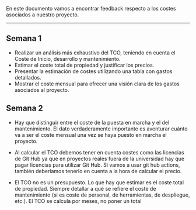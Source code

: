 En este documento vamos a encontrar feedback respecto a los costes asociados a nuestro proyecto.

---

## Semana 1

- Realizar un análisis más exhaustivo del TCO, teniendo en cuenta el Coste de Inicio, desarrollo y mantenimiento.
- Estimar el coste total de propiedad y justificar los precios.
- Presentar la estimación de costes utilizando una tabla con gastos detallados.
- Mostrar el coste mensual para ofrecer una visión clara de los gastos asociados al proyecto.

## Semana 2
+ Hay que distinguir entre el coste de la puesta en marcha y el del mantenimiento. El dato verdaderamente importante es aventurar cuánto va a ser el coste mensual una vez se haya puesto en marcha el proyecto.

+ Al calcular el TCO debemos tener en cuenta costes como las licencias de Git Hub ya que en proyectos reales fuera de la universidad hay que pagar licencias para utilizar Git Hub. Si vamos a usar git hub actions, también deberíamos tenerlo en cuenta a la hora de calcular el precio.

+ El TCO no es un presupuesto. Lo que hay que estimar es el coste total de propiedad. Siempre detallar a qué se refiere el coste de mantenimiento (si es coste de personal, de herramientas, de despliegue, etc.). El TCO se calcula por meses, no poner un total
